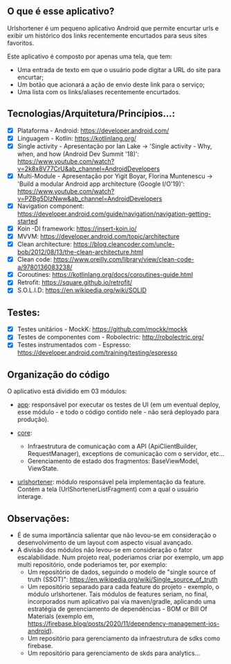 ## O que é esse aplicativo? 

Urlshortener é um pequeno aplicativo Android que permite encurtar urls e exibir um histórico dos links recentemente encurtados para seus sites favoritos.

Este aplicativo é composto por apenas uma tela, que tem:

- Uma entrada de texto em que o usuário pode digitar a URL do site para encurtar;
- Um botão que acionará a ação de envio deste link para o serviço;
- Uma lista com os links/aliases recentemente encurtados.

## Tecnologias/Arquitetura/Princípios...:
- [x] Plataforma - Android: https://developer.android.com/
- [x] Linguagem - Kotlin: https://kotlinlang.org/
- [x] Single activity - Apresentação por Ian Lake -> 'Single activity - Why, when, and how (Android Dev Summit '18)': https://www.youtube.com/watch?v=2k8x8V77CrU&ab_channel=AndroidDevelopers
- [x] Multi-Module - Apresentação por Yigit Boyar, Florina Muntenescu -> 'Build a modular Android app architecture (Google I/O'19)':
 https://www.youtube.com/watch?v=PZBg5DIzNww&ab_channel=AndroidDevelopers
- [x] Navigation component: https://developer.android.com/guide/navigation/navigation-getting-started
- [x] Koin -DI framework: https://insert-koin.io/
- [x] MVVM: https://developer.android.com/topic/architecture
- [x] Clean architecture: https://blog.cleancoder.com/uncle-bob/2012/08/13/the-clean-architecture.html
- [x] Clean code: https://www.oreilly.com/library/view/clean-code-a/9780136083238/
- [x] Coroutines: https://kotlinlang.org/docs/coroutines-guide.html
- [x] Retrofit: https://square.github.io/retrofit/
- [x] S.O.L.I.D: https://en.wikipedia.org/wiki/SOLID

## Testes:
- [x] Testes unitários - MockK: https://github.com/mockk/mockk
- [x] Testes de componentes com - Robolectric: http://robolectric.org/
- [x] Testes instrumentados com - Espresso: https://developer.android.com/training/testing/espresso

## Organização do código

O aplicativo está dividido em 03 módulos:

- [app](https://github.com/fredelinhares/url-shortener/tree/master/app): responsável por executar os testes de UI (em um eventual deploy, esse módulo - e todo o código contido nele - não será deployado para produção).

- [core](https://github.com/fredelinhares/url-shortener/tree/master/core): 
  - Infraestrutura de comunicação com a API (ApiClientBuilder, RequestManager), exceptions de comunicação com o servidor, etc...
  - Gerenciamento de estado dos fragmentos: BaseViewModel, ViewState.

- [urlshortener](https://github.com/fredelinhares/url-shortener/tree/master/urlshortener): módulo responsável pela implementação da feature. Contém a tela (UrlShortenerListFragment) com a qual o usuário interage.

## Observações:

- É de suma importância salientar que não levou-se em consideração o desenvolvimento de um layout com aspecto visual avançado.
- A divisão dos módulos não levou-se em consideração o fator escalabilidade. Num projeto real, poderiamos criar por exemplo, um app multi repositório,
onde poderiamos ter, por exemplo:
  - Um repositório de dados, seguindo o modelo de "single source of truth (SSOT)": https://en.wikipedia.org/wiki/Single_source_of_truth
  - Um repositório separado para cada feature do projeto - exemplo, o módulo urlshortener. Tais módulos de features seriam, no final, incorporados num aplicativo pai via maven/gradle, aplicando uma estratégia de gerenciamento de dependências - BOM or Bill Of Materials (exemplo em, https://firebase.blog/posts/2020/11/dependency-management-ios-android).
  - Um repositório para gerenciamento da infraestrutura de sdks como firebase.
  - Um repositório para gerenciamento de skds para analytics...
